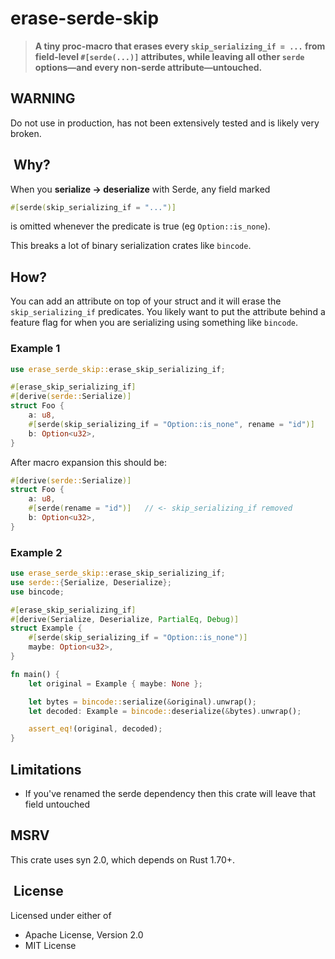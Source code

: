 # erase-serde-skip

> **A tiny proc-macro that erases every `skip_serializing_if = ...` from field-level `#[serde(...)]` attributes, while leaving all other `serde` options—and every non-serde attribute—untouched.**

## WARNING

Do not use in production, has not been extensively tested and is likely very broken.

##  Why?

When you **serialize → deserialize** with Serde, any field marked

```rust
#[serde(skip_serializing_if = "...")]
```

is omitted whenever the predicate is true (eg `Option::is_none`).

This breaks a lot of binary serialization crates like `bincode`.

## How?

You can add an attribute on top of your struct and it will erase the `skip_serializing_if` predicates. You likely
want to put the attribute behind a feature flag for when you are serializing using something like `bincode`.

### Example 1

```rust
use erase_serde_skip::erase_skip_serializing_if;

#[erase_skip_serializing_if]
#[derive(serde::Serialize)]
struct Foo {
    a: u8,
    #[serde(skip_serializing_if = "Option::is_none", rename = "id")]
    b: Option<u32>,
}
```

After macro expansion this should be:

```rust
#[derive(serde::Serialize)]
struct Foo {
    a: u8,
    #[serde(rename = "id")]   // <- skip_serializing_if removed
    b: Option<u32>,
}
```

### Example 2

```rust
use erase_serde_skip::erase_skip_serializing_if;
use serde::{Serialize, Deserialize};
use bincode;

#[erase_skip_serializing_if]
#[derive(Serialize, Deserialize, PartialEq, Debug)]
struct Example {
    #[serde(skip_serializing_if = "Option::is_none")]
    maybe: Option<u32>,
}

fn main() {
    let original = Example { maybe: None };

    let bytes = bincode::serialize(&original).unwrap();
    let decoded: Example = bincode::deserialize(&bytes).unwrap();

    assert_eq!(original, decoded);
}
```

## Limitations

- If you've renamed the serde dependency then this crate will leave that field untouched

## MSRV

This crate uses syn 2.0, which depends on Rust 1.70+.

##  License

Licensed under either of

- Apache License, Version 2.0
- MIT License

